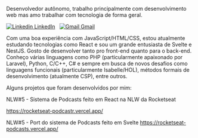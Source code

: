 Desenvolvedor autônomo, trabalho principalmente com desenvolvimento web mas amo trabalhar com tecnologia de forma geral.

[![Linkedin](https://i.stack.imgur.com/gVE0j.png) LinkedIn](https://www.linkedin.com/in/douglas-fonseca-dos-santos-70206384/)
&nbsp;
[![Gmail](https://i.stack.imgur.com/tskMh.png) Gmail](mailto:douglas.fsantos89@gmail.com)

Com uma boa experiência com JavaScript/HTML/CSS, estou atualmente estudando tecnologias como React e sou um grande entusiasta de Svelte e NestJS. Gosto de desenvolver tanto pro front-end quanto para o back-end. Conheço várias linguagens como PHP (particularmente apaixonado por Laravel), Python, C/C++, C# e sempre em busca de novos desafios como linguagens funcionais (particularmente Isabelle/HOL), métodos formais de desenvolvimento (atualmente CSP), entre outros.

Alguns projetos que foram desenvolvidos por mim:

NLW#5 - Sistema de Podcasts feito em React na NLW da Rocketseat

https://rocketseat-podcastr.vercel.app/

NLW#5 - Port do sistema de Podcasts feito em Svelte
https://rocketseat-podcasts.vercel.app/

<!--
**dfsantos89/dfsantos89** is a ✨ _special_ ✨ repository because its `README.md` (this file) appears on your GitHub profile.

Here are some ideas to get you started:

- 🔭 I’m currently working on ...
- 🌱 I’m currently learning ...
- 👯 I’m looking to collaborate on ...
- 🤔 I’m looking for help with ...
- 💬 Ask me about ...
- 📫 How to reach me: ...
- 😄 Pronouns: ...
- ⚡ Fun fact: ...
-->
